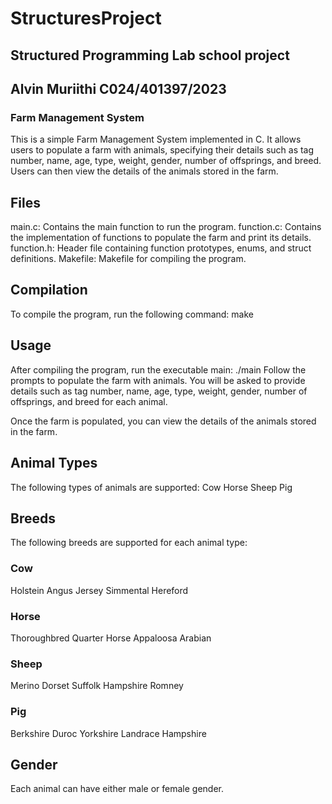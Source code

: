 # StructuresProject
## Structured Programming Lab school project
## Alvin Muriithi C024/401397/2023
### Farm Management System
This is a simple Farm Management System implemented in C. It allows users to populate a farm with animals, specifying their details such as tag number, name, age, type, weight, gender, number of offsprings, and breed. Users can then view the details of the animals stored in the farm.

## Files
main.c: Contains the main function to run the program.
function.c: Contains the implementation of functions to populate the farm and print its details.
function.h: Header file containing function prototypes, enums, and struct definitions.
Makefile: Makefile for compiling the program.
## Compilation
To compile the program, run the following command:
make
## Usage
After compiling the program, run the executable main:
./main
Follow the prompts to populate the farm with animals. You will be asked to provide details such as tag number, name, age, type, weight, gender, number of offsprings, and breed for each animal.

Once the farm is populated, you can view the details of the animals stored in the farm.

## Animal Types
The following types of animals are supported:
Cow
Horse
Sheep
Pig
## Breeds
The following breeds are supported for each animal type:
### Cow
Holstein
Angus
Jersey
Simmental
Hereford
### Horse
Thoroughbred
Quarter Horse
Appaloosa
Arabian
### Sheep
Merino
Dorset
Suffolk
Hampshire
Romney
### Pig
Berkshire
Duroc
Yorkshire
Landrace
Hampshire
## Gender
Each animal can have either male or female gender.
